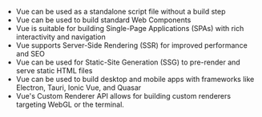 - Vue can be used as a standalone script file without a build step
- Vue can be used to build standard Web Components
- Vue is suitable for building Single-Page Applications (SPAs) with rich interactivity and navigation
- Vue supports Server-Side Rendering (SSR) for improved performance and SEO
- Vue can be used for Static-Site Generation (SSG) to pre-render and serve static HTML files
- Vue can be used to build desktop and mobile apps with frameworks like Electron, Tauri, Ionic Vue, and Quasar
- Vue's Custom Renderer API allows for building custom renderers targeting WebGL or the terminal.